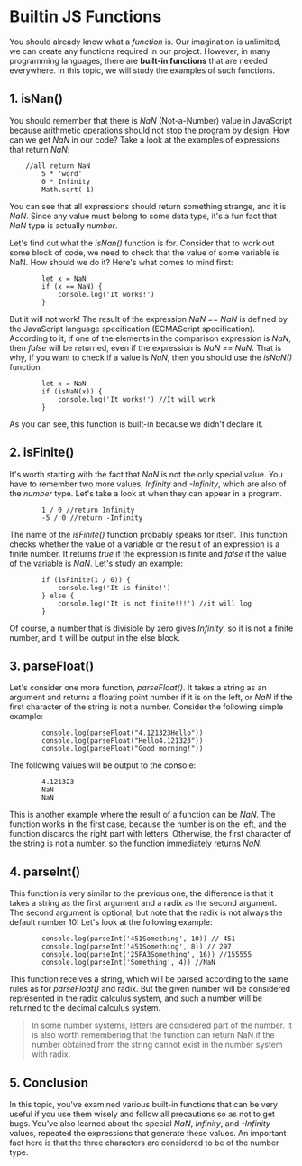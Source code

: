 # Builtin JS Functions
You should already know what a *function* is. Our imagination is unlimited, we can create any
functions required in our project. However, in many programming languages, there are
**built-in functions** that are needed everywhere. In this topic, we will study the examples
of such functions.

## 1. isNan()
You should remember that there is *NaN* (Not-a-Number) value in JavaScript because arithmetic
operations should not stop the program by design. How can we get *NaN* in our code? Take a
look at the examples of expressions that return *NaN*:
```
    //all return NaN
        5 * 'word'
        0 * Infinity
        Math.sqrt(-1)
```
You can see that all expressions should return something strange, and it is *NaN*. Since any
value must belong to some data type, it's a fun fact that *NaN* type is actually *number*.

Let's find out what the *isNan()* function is for. Consider that to work out some block of code,
we need to check that the value of some variable is NaN. How should we do it? Here's what
comes to mind first:
```
        let x = NaN
        if (x == NaN) {
            console.log('It works!')
        }
```
But it will not work! The result of the expression *NaN == NaN* is defined by the JavaScript
language specification (ECMAScript specification). According to it, if one of the elements
in the comparison expression is *NaN*, then *false* will be returned, even if the expression
is *NaN == NaN*. That is why, if you want to check if a value is *NaN*, then you should use
the *isNaN()* function.
```
        let x = NaN
        if (isNaN(x)) {
            console.log('It works!') //It will work
        }
```
As you can see, this function is built-in because we didn't declare it.

## 2. isFinite()
It's worth starting with the fact that *NaN* is not the only special value. You have to
remember two more values, *Infinity* and *-Infinity*, which are also of the *number* type. Let's
take a look at when they can appear in a program.
```
        1 / 0 //return Infinity
        -5 / 0 //return -Infinity
```
The name of the *isFinite()* function probably speaks for itself. This function checks whether
the value of a variable or the result of an expression is a finite number. It returns *true*
if the expression is finite and *false* if the value of the variable is *NaN*. Let's study an
example:
```
        if (isFinite(1 / 0)) {
            console.log('It is finite!')
        } else {
            console.log('It is not finite!!!') //it will log
        }
```
Of course, a number that is divisible by zero gives *Infinity*, so it is not a finite number,
and it will be output in the else block.

## 3. parseFloat()
Let's consider one more function, *parseFloat()*. It takes a string as an argument and returns
a floating point number if it is on the left, or *NaN* if the first character of the string is
not a number. Consider the following simple example:
```
        console.log(parseFloat("4.121323Hello"))
        console.log(parseFloat("Hello4.121323"))
        console.log(parseFloat("Good morning!"))
```
The following values will be output to the console:
```
        4.121323
        NaN
        NaN
```
This is another example where the result of a function can be *NaN*. The function works in the
first case, because the number is on the left, and the function discards the right part
with letters. Otherwise, the first character of the string is not a number, so the function 
immediately returns *NaN*.

## 4. parseInt()
This function is very similar to the previous one, the difference is that it takes a string
as the first argument and a radix as the second argument. The second argument is optional,
but note that the radix is not always the default number 10! Let's look at the following 
example:
```
        console.log(parseInt('451Something', 10)) // 451
        console.log(parseInt('451Something', 8)) // 297
        console.log(parseInt('25FA3Something', 16)) //155555
        console.log(parseInt('Something', 4)) //NaN
```
This function receives a string, which will be parsed according to the same rules as for
*parseFloat()* and radix. But the given number will be considered represented in the radix
calculus system, and such a number will be returned to the decimal calculus system.

>In some number systems, letters are considered part of the number. It is also worth
remembering that the function can return NaN if the number obtained from the string
cannot exist in the number system with radix.

## 5. Conclusion
In this topic, you've examined various built-in functions that can be very useful if you use
them wisely and follow all precautions so as not to get bugs. You've also learned about the
special *NaN*, *Infinity*, and *-Infinity* values, repeated the expressions that generate these
values. An important fact here is that the three characters are considered to be of the
number type.
